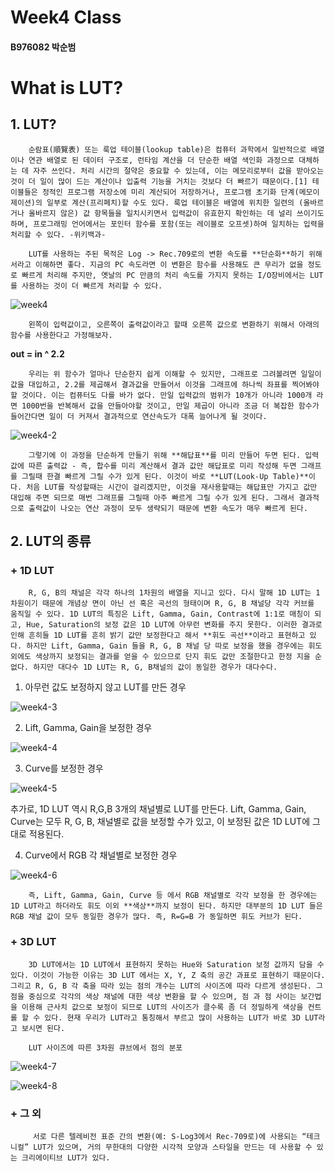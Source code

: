 # Week4 Class
#### B976082 박순범

# What is LUT?


## **1. LUT?**

        순람표(順覽表) 또는 룩업 테이블(lookup table)은 컴퓨터 과학에서 일반적으로 배열이나 연관 배열로 된 데이터 구조로, 런타임 계산을 더 단순한 배열 색인화 과정으로 대체하는 데 자주 쓰인다. 처리 시간의 절약은 중요할 수 있는데, 이는 메모리로부터 값을 받아오는 것이 더 일이 많이 드는 계산이나 입출력 기능을 거치는 것보다 더 빠르기 때문이다.[1] 테이블들은 정적인 프로그램 저장소에 미리 계산되어 저장하거나, 프로그램 초기화 단계(메모이제이션)의 일부로 계산(프리페치)할 수도 있다. 룩업 테이블은 배열에 위치한 일련의 (올바르거나 올바르지 않은) 값 항목들을 일치시키면서 입력값이 유효한지 확인하는 데 널리 쓰이기도 하며, 프로그래밍 언어에서는 포인터 함수를 포함(또는 레이블로 오프셋)하여 일치하는 입력을 처리할 수 있다. -위키백과-

        LUT를 사용하는 주된 목적은 Log -> Rec.709로의 변환 속도를 **단순화**하기 위해서라고 이해하면 좋다. 지금의 PC 속도라면 이 변환은 함수를 사용해도 큰 무리가 없을 정도로 빠르게 처리해 주지만, 옛날의 PC 만큼의 처리 속도를 가지지 못하는 I/O장비에서는 LUT를 사용하는 것이 더 빠르게 처리할 수 있다.
 
![week4](https://user-images.githubusercontent.com/70869138/94325837-5f4ca280-ffdb-11ea-8952-1a21d085a24a.png)

        왼쪽이 입력값이고, 오른쪽이 출력값이라고 할때 오른쪽 값으로 변환하기 위해서 아래의 함수를 사용한다고 가정해보자.
 
**out = in ^ 2.2**
 
        우리는 위 함수가 얼마나 단순한지 쉽게 이해할 수 있지만, 그래프로 그려볼려면 일일이 값을 대입하고, 2.2를 제곱해서 결과값을 만들어서 이것을 그래프에 하나씩 좌표를 찍어봐야 할 것이다. 이는 컴퓨터도 다를 바가 없다. 만일 입력값의 범위가 10개가 아니라 1000개 라면 1000번을 반복해서 값을 만들아야할 것이고, 만일 제곱이 아니라 조금 더 복잡한 함수가 들어간다면 일이 더 커져서 결과적으로 연산속도가 대폭 늘어나게 될 것이다.
 
 ![week4-2](https://user-images.githubusercontent.com/70869138/94326388-822c8600-ffde-11ea-9530-fe06be832534.png)
 
        그렇기에 이 과정을 단순하게 만들기 위해 **해답표**를 미리 만들어 두면 된다. 입력값에 따른 출력값 - 즉, 합수를 미리 계산해서 결과 값만 해답표로 미리 작성해 두면 그래프를 그릴때 한결 빠르게 그릴 수가 있게 된다. 이것이 바로 **LUT(Look-Up Table)**이다. 처음 LUT를 작성할때는 시간이 걸리겠지만, 이것을 재사용할때는 해답표만 가지고 값만 대입해 주면 되므로 매번 그래프를 그릴때 아주 빠르게 그릴 수가 있게 된다. 그래서 결과적으로 출력값이 나오는 연산 과정이 모두 생략되기 때문에 변환 속도가 매우 빠르게 된다.
 
## **2. LUT의 종류**

### + **1D LUT**

        R, G, B의 채널은 각각 하나의 1차원의 배열을 지니고 있다. 다시 말해 1D LUT는 1차원이기 때문에 개념상 면이 아닌 선 혹은 곡선의 형태이며 R, G, B 채널당 각각 커브를 움직일 수 있다. 1D LUT의 특징은 Lift, Gamma, Gain, Contrast에 1:1로 매칭이 되고, Hue, Saturation의 보정 값은 1D LUT에 아무런 변화를 주지 못한다. 이러한 결과로 인해 흔히들 1D LUT를 흔히 밝기 값만 보정한다고 해서 **휘도 곡선**이라고 표현하고 있다. 하지만 Lift, Gamma, Gain 들을 R, G, B 채널 당 따로 보정을 했을 경우에는 휘도 외에도 색상까지 보정되는 결과를 얻을 수 있으므로 단지 휘도 값만 조절한다고 한정 지을 순 없다. 하지만 대다수 1D LUT는 R, G, B채널의 값이 동일한 경우가 대다수다.
 
 1. 아무런 값도 보정하지 않고 LUT를 만든 경우
 
![week4-3](https://user-images.githubusercontent.com/70869138/94326543-7e4d3380-ffdf-11ea-97dd-791961110be3.png)

 2. Lift, Gamma, Gain을 보정한 경우

![week4-4](https://user-images.githubusercontent.com/70869138/94326544-80af8d80-ffdf-11ea-9a7d-396ec8582bc1.png)

 3. Curve를 보정한 경우

![week4-5](https://user-images.githubusercontent.com/70869138/94326609-07646a80-ffe0-11ea-96ff-878f5e891031.png)

 추가로, 1D LUT 역시 R,G,B 3개의 채널별로 LUT를 만든다. Lift, Gamma, Gain, Curve는 모두 R, G, B, 채널별로 값을 보정할 수가 있고, 이 보정된 값은 1D LUT에 그대로 적용된다.

 4. Curve에서 RGB 각 채널별로 보정한 경우
 
 ![week4-6](https://user-images.githubusercontent.com/70869138/94327031-611a6400-ffe3-11ea-9602-e55057c5cfc4.png)
 
        즉, Lift, Gamma, Gain, Curve 등 에서 RGB 채널별로 각각 보정을 한 경우에는 1D LUT라고 하더라도 휘도 이외 **색상**까지 보정이 된다. 하지만 대부분의 1D LUT 들은 RGB 채널 값이 모두 동일한 경우가 많다. 즉, R=G=B 가 동일하면 휘도 커브가 된다. 
 
### + **3D LUT**

        3D LUT에서는 1D LUT에서 표현하지 못하는 Hue와 Saturation 보정 값까지 담을 수 있다. 이것이 가능한 이유는 3D LUT 에서는 X, Y, Z 축의 공간 과표로 표현하기 때문이다. 그리고 R, G, B 각 축을 따라 있는 점의 개수는 LUT의 사이즈에 따라 다르게 생성된다. 그 점을 중심으로 각각의 색상 채널에 대한 색상 변환을 할 수 있으며, 점 과 점 사이는 보간법을 이용해 근사치 값으로 보정이 되므로 LUT의 사이즈가 클수록 좀 더 정밀하게 색상을 컨트롤 할 수 있다. 현재 우리가 LUT라고 통칭해서 부르고 많이 사용하는 LUT가 바로 3D LUT라고 보시면 된다.

        LUT 사이즈에 따른 3차원 큐브에서 점의 분포

![week4-7](https://user-images.githubusercontent.com/70869138/94327174-37157180-ffe4-11ea-8332-d88e1ee5efd2.png)

![week4-8](https://user-images.githubusercontent.com/70869138/94336178-16690e00-001c-11eb-82c6-4e71c75c1635.png)


### + **그 외**

         서로 다른 텔레비전 표준 간의 변환(예: S-Log3에서 Rec-709로)에 사용되는 “테크니컬” LUT가 있으며, 거의 무한대의 다양한 시각적 모양과 스타일을 만드는 데 사용할 수 있는 크리에이티브 LUT가 있다.




